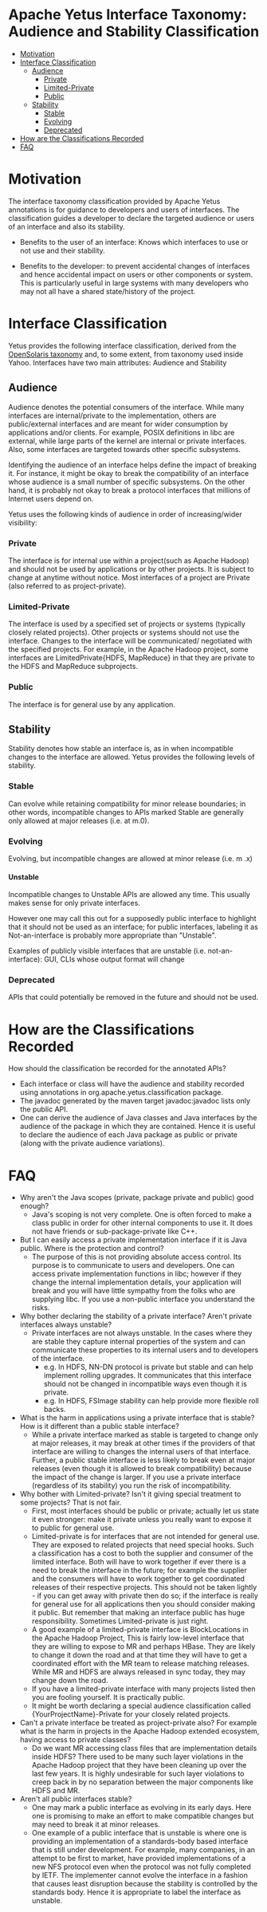 <!---
  Licensed under the Apache License, Version 2.0 (the "License");
  you may not use this file except in compliance with the License.
  You may obtain a copy of the License at

   http://www.apache.org/licenses/LICENSE-2.0

  Unless required by applicable law or agreed to in writing, software
  distributed under the License is distributed on an "AS IS" BASIS,
  WITHOUT WARRANTIES OR CONDITIONS OF ANY KIND, either express or implied.
  See the License for the specific language governing permissions and
  limitations under the License. See accompanying LICENSE file.
-->

# Apache Yetus Interface Taxonomy: Audience and Stability Classification

<!-- MarkdownTOC levels="1,2,3" autolink="true" indent="  " bullets="*" bracket="round" -->

* [Motivation](#motivation)
* [Interface Classification](#interface-classification)
  * [Audience](#audience)
    * [Private](#private)
    * [Limited-Private](#limited-private)
    * [Public](#public)
  * [Stability](#stability)
    * [Stable](#stable)
    * [Evolving](#evolving)
    * [Deprecated](#deprecated)
* [How are the Classifications Recorded](#how-are-the-classifications-recorded)
* [FAQ](#faq)

<!-- /MarkdownTOC -->

# Motivation

The interface taxonomy classification provided by Apache Yetus annotations is for guidance to developers and users of interfaces. The classification guides a developer to declare the targeted audience or users of an interface and also its stability.

* Benefits to the user of an interface: Knows which interfaces to use or not use and their stability.

* Benefits to the developer: to prevent accidental changes of interfaces and
  hence accidental impact on users or other components or system. This is
  particularly useful in large systems with many developers who may not all have a shared state/history of the project.

# Interface Classification

Yetus provides the following interface classification, derived from the
[OpenSolaris taxonomy](https://web.archive.org/web/20061013114610/http://opensolaris.org/os/community/arc/policies/interface-taxonomy/)
and, to some extent, from taxonomy used inside Yahoo.
Interfaces have two main attributes: Audience and Stability

## Audience

Audience denotes the potential consumers of the interface. While many interfaces are internal/private to the implementation, others are public/external interfaces and are meant for wider consumption by applications and/or clients. For example, POSIX definitions in libc are external, while large parts of the kernel are internal or private interfaces. Also, some interfaces are targeted towards other specific subsystems.

Identifying the audience of an interface helps define the impact of breaking
it. For instance, it might be okay to break the compatibility of an interface
whose audience is a small number of specific subsystems. On the other hand, it
is probably not okay to break a protocol interfaces that millions of Internet
users depend on.

Yetus uses the following kinds of audience in order of increasing/wider visibility:

### Private

The interface is for internal use within a project(such as Apache Hadoop)
and should not be used by applications or by other projects. It is subject to
change at anytime without notice. Most interfaces of a project are Private (also referred to as project-private).

### Limited-Private

The interface is used by a specified set of projects or systems (typically
closely related projects). Other projects or systems should not use the
interface. Changes to the interface will be communicated/ negotiated with the
specified projects. For example, in the Apache Hadoop project, some interfaces are LimitedPrivate{HDFS, MapReduce} in that they are private to the HDFS and
MapReduce subprojects.

### Public

The interface is for general use by any application.

## Stability

Stability denotes how stable an interface is, as in when incompatible changes to
the interface are allowed. Yetus provides the following levels of stability.

### Stable

Can evolve while retaining compatibility for minor release boundaries; in other
words, incompatible changes to APIs marked Stable are generally  only allowed
at major releases (i.e. at m.0).

### Evolving

Evolving, but incompatible changes are allowed at minor release (i.e. m .x)

#### Unstable

Incompatible changes to Unstable APIs are allowed any time. This usually makes
sense for only private interfaces.

However one may call this out for a supposedly public interface to highlight
that it should not be used as an interface; for public interfaces, labeling it
as Not-an-interface is probably more appropriate than "Unstable".

Examples of publicly visible interfaces that are unstable
(i.e. not-an-interface): GUI, CLIs whose output format will change

### Deprecated

APIs that could potentially be removed in the future and should not be used.

# How are the Classifications Recorded

[//]: # (This section needs improvement. Refer YETUS-458)

How should the classification be recorded for the annotated APIs?

* Each interface or class will have the audience and stability recorded using
  annotations in org.apache.yetus.classification package.
* The javadoc generated by the maven target javadoc:javadoc lists only the public API.
* One can derive the audience of Java classes and Java interfaces by the
  audience of the package in which they are contained. Hence it is useful to
  declare the audience of each Java package as public or private (along with the private audience variations).

# FAQ

* Why aren't the Java scopes (private, package private and public) good enough?
  * Java's scoping is not very complete. One is often forced to make a class public in order for other internal components to use it. It does not have friends or sub-package-private like C++.
* But I can easily access a private implementation interface if it is Java public. Where is the protection and control?
  * The purpose of this is not providing absolute access control. Its purpose
    is to communicate to users and developers. One can access private
    implementation functions in libc; however if they change the internal
    implementation details, your application will break and you will have
    little sympathy from the folks who are supplying libc. If you use a
    non-public interface you understand the risks.
* Why bother declaring the stability of a private interface?
  Aren't private interfaces always unstable?
  * Private interfaces are not always unstable. In the cases where they are
    stable they capture internal properties of the system and can communicate
    these properties to its internal users and to developers of the interface.
    * e.g. In HDFS, NN-DN protocol is private but stable and can help
      implement rolling upgrades. It communicates that this interface should
      not be changed in incompatible ways even though it is private.
    * e.g. In HDFS, FSImage stability can help provide more flexible roll backs.
* What is the harm in applications using a private interface that is stable? How is it different than a public stable interface?
  * While a private interface marked as stable is targeted to change only at
    major releases, it may break at other times if the providers of that
    interface are willing to changes the internal users of that
    interface. Further, a public stable interface is less likely to break even
    at major releases (even though it is allowed to break compatibility)
    because the impact of the change is larger. If you use a private interface
    (regardless of its stability) you run the risk of incompatibility.
* Why bother with Limited-private? Isn't it giving special treatment to some projects? That is not fair.
  * First, most interfaces should be public or private; actually let us state
    it even stronger: make it private unless you really want to expose it to
    public for general use.
  * Limited-private is for interfaces that are not intended for general
    use. They are exposed to related projects that need special hooks. Such a
    classification has a cost to both the supplier and consumer of the limited
    interface. Both will have to work together if ever there is a need to
    break the interface in the future; for example the supplier and the
    consumers will have to work together to get coordinated releases of their
    respective projects. This should not be taken lightly - if you can get
    away with private then do so; if the interface is really for general use
    for all applications then you should consider making it public. But remember
    that making an interface public has huge responsibility. Sometimes
    Limited-private is just right.
  * A good example of a limited-private interface is BlockLocations in the Apache
    Hadoop Project, This is fairly low-level interface that they are willing to
    expose to MR and perhaps HBase. They are likely to change it down the road
    and at that time they will have to get a coordinated effort with the MR
    team to release matching releases. While MR and HDFS are always released
    in sync today, they may change down the road.
  * If you have a limited-private interface with many projects listed then you are fooling yourself. It is practically public.
  * It might be worth declaring a special audience classification called
    {YourProjectName}-Private for your closely related projects.
* Can't a private interface be treated as project-private also? For example what is the harm in projects in the Apache Hadoop extended ecosystem, having access to private classes?
  * Do we want MR accessing class files that are implementation details inside
    HDFS? There used to be many such layer violations in the Apache Hadoop
    project that they have been cleaning up over the last few years. It is highly
    undesirable for such layer violations to creep back in by no separation
    between the major components like HDFS and MR.
* Aren't all public interfaces stable?
  * One may mark a public interface as evolving in its early days. Here one is
    promising to make an effort to make compatible changes but may need to
    break it at minor releases.
  * One example of a public interface that is unstable is where one is
    providing an implementation of a standards-body based interface that is
    still under development. For example, many companies, in an attempt to be
    first to market, have provided implementations of a new NFS protocol even
    when the protocol was not fully completed by IETF. The implementer cannot
    evolve the interface in a fashion that causes least disruption because
    the stability is controlled by the standards body. Hence it is appropriate
    to label the interface as unstable.
